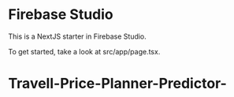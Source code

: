 # Firebase Studio

This is a NextJS starter in Firebase Studio.

To get started, take a look at src/app/page.tsx.
# Travell-Price-Planner-Predictor-
